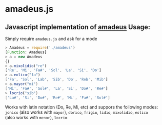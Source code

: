 amadeus.js
==========
Javascript implementation of [amadeus](https://github.com/martriay/amadeus)
Usage:
-----

Simply require `amadeus.js` and ask for a mode

```javascript
> Amadeus = require('./amadeus')
[Function: Amadeus]
> a = new Amadeus
{}
> a.mixolidio("re")
['Re', 'Mi', 'Fa#', 'Sol', 'La', 'Si', 'Do']
> a.eolico("fa")
['Fa', 'Sol', 'Lab', 'Sib', 'Do', 'Reb', 'Mib']
> a.mayor("mi")
['Mi', 'Fa#', 'Sol#', 'La', 'Si', 'Do#', 'Re#']
> locrio("sib")
['La#', 'Si', 'Do#', 'Re#', 'Mi', 'Fa#', 'Sol#']

```
Works with latin notation (Do, Re, Mi, etc) and suppors the following modes: `jonico` (also works with `mayor`), `dorico`, `frigio`, `lidio`, `mixolidio`, `eolico` (also works with `menor`), `locrio`

